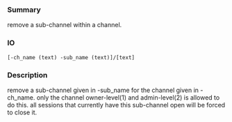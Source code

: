 ### Summary ###

remove a sub-channel within a channel.

### IO ###

```[-ch_name (text) -sub_name (text)]/[text]```

### Description ###

remove a sub-channel given in -sub_name for the channel given in -ch_name. only the channel owner-level(1) and admin-level(2) is allowed to do this. all sessions that currently have this sub-channel open will be forced to close it.